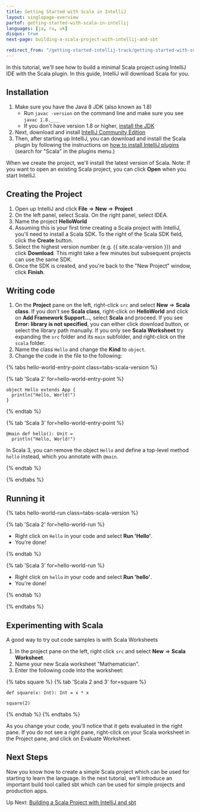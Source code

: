 ```yaml
---
title: Getting Started with Scala in IntelliJ
layout: singlepage-overview
partof: getting-started-with-scala-in-intellij
languages: [ja, ru, uk]
disqus: true
next-page: building-a-scala-project-with-intellij-and-sbt

redirect_from: "/getting-started-intellij-track/getting-started-with-scala-in-intellij.html"
---
```


In this tutorial, we'll see how to build a minimal Scala project using IntelliJ
IDE with the Scala plugin. In this guide, IntelliJ will download Scala for you.

## Installation
1. Make sure you have the Java 8 JDK (also known as 1.8)
    * Run `javac -version` on the command line and make sure you see
    `javac 1.8.___`
    * If you don't have version 1.8 or higher, [install the JDK](https://www.oracle.com/technetwork/java/javase/downloads/jdk8-downloads-2133151.html)
1. Next, download and install [IntelliJ Community Edition](https://www.jetbrains.com/idea/download/)
1. Then, after starting up IntelliJ, you can download and install the Scala plugin by following the instructions on
[how to install IntelliJ plugins](https://www.jetbrains.com/help/idea/installing-updating-and-uninstalling-repository-plugins.html) (search for "Scala" in the plugins menu.)

When we create the project, we'll install the latest version of Scala.
Note: If you want to open an existing Scala project, you can click **Open**
when you start IntelliJ.

## Creating the Project
1. Open up IntelliJ and click **File** => **New** => **Project**
1. On the left panel, select Scala. On the right panel, select IDEA.
1. Name the project **HelloWorld**
1. Assuming this is your first time creating a Scala project with IntelliJ,
you'll need to install a Scala SDK. To the right of the Scala SDK field,
click the **Create** button.
1. Select the highest version number (e.g. {{ site.scala-version }}) and click **Download**. This might
take a few minutes but subsequent projects can use the same SDK.
1. Once the SDK is created, and you're back to the "New Project" window, click **Finish**.


## Writing code

1. On the **Project** pane on the left, right-click `src` and select
**New** => **Scala class**. If you don't see **Scala class**, right-click on **HelloWorld** and click on **Add Framework Support...**, select **Scala** and proceed. If you see **Error: library is not specified**, you can either click download button, or select the library path manually. If you only see **Scala Worksheet** try expanding the `src` folder and its `main` subfolder, and right-click on the `scala` folder.
1. Name the class `Hello` and change the **Kind** to `object`.
1. Change the code in the file to the following:

{% tabs hello-world-entry-point class=tabs-scala-version %}

{% tab 'Scala 2' for=hello-world-entry-point %}

```
object Hello extends App {
  println("Hello, World!")
}
```

{% endtab %}

{% tab 'Scala 3' for=hello-world-entry-point %}

```
@main def hello(): Unit =
  println("Hello, World!")
```

In Scala 3, you can remove the object `Hello` and define a top-level method
`hello` instead, which you annotate with `@main`.

{% endtab %}

{% endtabs %}

## Running it

{% tabs hello-world-run class=tabs-scala-version %}

{% tab  'Scala 2' for=hello-world-run %}

* Right click on `Hello` in your code and select **Run 'Hello'**.
* You're done!

{% endtab %}

{% tab 'Scala 3' for=hello-world-run %}

* Right click on `hello` in your code and select **Run 'hello'**.
* You're done!

{% endtab %}

{% endtabs %}

## Experimenting with Scala
A good way to try out code samples is with Scala Worksheets

1. In the project pane on the left, right click
`src` and select **New** => **Scala Worksheet**.
2. Name your new Scala worksheet "Mathematician".
3. Enter the following code into the worksheet:

{% tabs square %}
{% tab 'Scala 2 and 3' for=square %}
```
def square(x: Int): Int = x * x

square(2)
```
{% endtab %}
{% endtabs %}

As you change your code, you'll notice that it gets evaluated
in the right pane. If you do not see a right pane, right-click on your Scala worksheet in the Project pane, and click on Evaluate Worksheet.

## Next Steps

Now you know how to create a simple Scala project which can be used
for starting to learn the language. In the next tutorial, we'll introduce
an important build tool called sbt which can be used for simple projects
and production apps.

Up Next: [Building a Scala Project with IntelliJ and sbt](building-a-scala-project-with-intellij-and-sbt.html)
